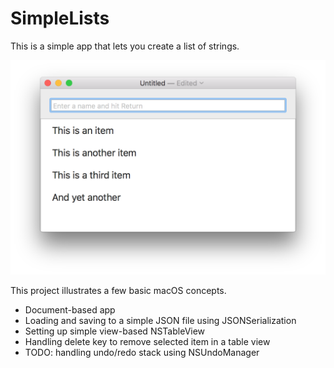 
# SimpleLists

This is a simple app that lets you create a list of strings.

![screenshot](https://github.com/allenu/SimpleLists/raw/master/images/screenshot.png)


This project illustrates a few basic macOS concepts.

- Document-based app
- Loading and saving to a simple JSON file using JSONSerialization
- Setting up simple view-based NSTableView
- Handling delete key to remove selected item in a table view
- TODO: handling undo/redo stack using NSUndoManager
